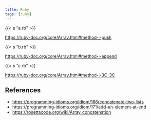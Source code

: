 ```yaml
---
title: Ruby
tags: [ruby]
---
```


{{< s "a.rb" >}}

<https://ruby-doc.org/core/Array.html#method-i-push>

{{< s "b.rb" >}}

<https://ruby-doc.org/core/Array.html#method-i-append>

{{< s "c.rb" >}}

<https://ruby-doc.org/core/Array.html#method-i-3C-3C>

## References

- <https://programming-idioms.org/idiom/166/concatenate-two-lists>
- <https://programming-idioms.org/idiom/171/add-an-element-at-end>
- <https://rosettacode.org/wiki/Array_concatenation>
